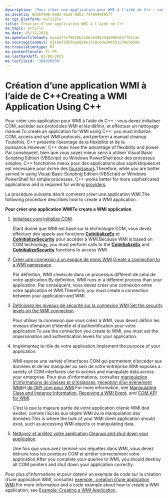 ```yaml
---
description: 'Pour créer une application pour WMI à l’aide de C++ : vous devez initialiser COM, accéder aux protocoles WMI et les définir, et effectuer un nettoyage manuel.'
ms.assetid: 0b9b7990-6982-4ba9-8dba-7470990405f7
ms.tgt_platform: multiple
title: Création d’une application WMI à l’aide de C++
ms.topic: article
ms.date: 05/31/2018
ms.openlocfilehash: baaa4f7e79828b2cb6cb496254d906182ff611ab
ms.sourcegitcommit: 831e8f3db78ab820e1710cede244553c70e50500
ms.translationtype: MT
ms.contentlocale: fr-FR
ms.lasthandoff: 01/08/2021
ms.locfileid: "104320338"
---
```

# <a name="creating-a-wmi-application-using-c"></a><span data-ttu-id="efa5b-103">Création d’une application WMI à l’aide de C++</span><span class="sxs-lookup"><span data-stu-id="efa5b-103">Creating a WMI Application Using C++</span></span>

<span data-ttu-id="efa5b-104">Pour créer une application pour WMI à l’aide de C++ : vous devez initialiser COM, accéder aux protocoles WMI et les définir, et effectuer un nettoyage manuel.</span><span class="sxs-lookup"><span data-stu-id="efa5b-104">To create an application for WMI using C++: you must initialize COM, access and set WMI protocols, and perform a manual cleanup.</span></span> <span data-ttu-id="efa5b-105">Toutefois, C++ présente l’avantage de la flexibilité et de la puissance.</span><span class="sxs-lookup"><span data-stu-id="efa5b-105">However, C++ does have the advantage of flexibility and power.</span></span> <span data-ttu-id="efa5b-106">Par conséquent, bien que vous soyez mieux servi à utiliser Visual Basic Scripting Edition (VBScript) ou Windows PowerShell pour des processus simples, C++ fonctionne mieux pour des applications plus sophistiquées et est nécessaire pour écrire des [fournisseurs](providing-data-to-wmi.md).</span><span class="sxs-lookup"><span data-stu-id="efa5b-106">Therefore, while you are better served in using Visual Basic Scripting Edition (VBScript) or Windows PowerShell for simple processes, C++ works better for more sophisticated applications and is required for writing [providers](providing-data-to-wmi.md).</span></span>

<span data-ttu-id="efa5b-107">La procédure suivante décrit comment créer une application WMI.</span><span class="sxs-lookup"><span data-stu-id="efa5b-107">The following procedure describes how to create a WMI application.</span></span>

<span data-ttu-id="efa5b-108">**Pour créer une application WMI**</span><span class="sxs-lookup"><span data-stu-id="efa5b-108">**To create a WMI application**</span></span>

1.  <span data-ttu-id="efa5b-109">[Initialisez com](initializing-com-for-a-wmi-application.md).</span><span class="sxs-lookup"><span data-stu-id="efa5b-109">[Initialize COM](initializing-com-for-a-wmi-application.md).</span></span>

    <span data-ttu-id="efa5b-110">Étant donné que WMI est basé sur la technologie COM, vous devez effectuer des appels aux fonctions [**CoInitializeEx**](/windows/win32/api/combaseapi/nf-combaseapi-coinitializeex) et [**CoInitializeSecurity**](/windows/win32/api/combaseapi/nf-combaseapi-coinitializesecurity) pour accéder à WMI.</span><span class="sxs-lookup"><span data-stu-id="efa5b-110">Because WMI is based on COM technology, you must perform calls to the [**CoInitializeEx**](/windows/win32/api/combaseapi/nf-combaseapi-coinitializeex) and [**CoInitializeSecurity**](/windows/win32/api/combaseapi/nf-combaseapi-coinitializesecurity) functions to access WMI.</span></span>

2.  <span data-ttu-id="efa5b-111">[Créer une connexion à un espace de noms WMI](creating-a-connection-to-a-wmi-namespace.md).</span><span class="sxs-lookup"><span data-stu-id="efa5b-111">[Create a connection to a WMI namespace](creating-a-connection-to-a-wmi-namespace.md).</span></span>

    <span data-ttu-id="efa5b-112">Par définition, WMI s’exécute dans un processus différent de celui de votre application.</span><span class="sxs-lookup"><span data-stu-id="efa5b-112">By definition, WMI runs in a different process than your application.</span></span> <span data-ttu-id="efa5b-113">Par conséquent, vous devez créer une connexion entre votre application et WMI.</span><span class="sxs-lookup"><span data-stu-id="efa5b-113">Therefore, you must create a connection between your application and WMI.</span></span>

3.  <span data-ttu-id="efa5b-114">[Définissez les niveaux de sécurité sur la connexion WMI](setting-the-security-levels-on-a-wmi-connection.md).</span><span class="sxs-lookup"><span data-stu-id="efa5b-114">[Set the security levels on the WMI connection](setting-the-security-levels-on-a-wmi-connection.md).</span></span>

    <span data-ttu-id="efa5b-115">Pour utiliser la connexion que vous créez à WMI, vous devez définir les niveaux d’emprunt d’identité et d’authentification pour votre application.</span><span class="sxs-lookup"><span data-stu-id="efa5b-115">To use the connection you create to WMI, you must set the impersonation and authentication levels for your application.</span></span>

4.  <span data-ttu-id="efa5b-116">Implémentez le rôle de votre application.</span><span class="sxs-lookup"><span data-stu-id="efa5b-116">Implement the purpose of your application.</span></span>

    <span data-ttu-id="efa5b-117">WMI expose une variété d’interfaces COM qui permettent d’accéder aux données et de les manipuler au sein de votre entreprise.</span><span class="sxs-lookup"><span data-stu-id="efa5b-117">WMI exposes a variety of COM interfaces use to access and manipulate data across your enterprise.</span></span> <span data-ttu-id="efa5b-118">Pour plus d’informations, consultez [manipulation d’informations de classes et d’instances](manipulating-class-and-instance-information.md), [réception d’un événement WMI](receiving-a-wmi-event.md)et [de l’API com pour WMI](com-api-for-wmi.md).</span><span class="sxs-lookup"><span data-stu-id="efa5b-118">For more information, see [Manipulating Class and Instance Information](manipulating-class-and-instance-information.md), [Receiving a WMI Event](receiving-a-wmi-event.md), and [COM API for WMI](com-api-for-wmi.md).</span></span>

    <span data-ttu-id="efa5b-119">C’est là que la majeure partie de votre application cliente WMI doit exister, comme l’accès aux objets WMI ou la manipulation des données.</span><span class="sxs-lookup"><span data-stu-id="efa5b-119">This is where the bulk of your WMI client application should exist, such as accessing WMI objects or manipulating data.</span></span>

5.  <span data-ttu-id="efa5b-120">[Nettoyez et arrêtez votre application](cleaning-up-and-shutting-down-a-wmi-application.md).</span><span class="sxs-lookup"><span data-stu-id="efa5b-120">[Cleanup and shut down your application](cleaning-up-and-shutting-down-a-wmi-application.md).</span></span>

    <span data-ttu-id="efa5b-121">Une fois que vous avez terminé vos requêtes dans WMI, vous devez détruire tous les pointeurs COM et arrêter correctement votre application.</span><span class="sxs-lookup"><span data-stu-id="efa5b-121">After you complete your queries to WMI, you should destroy all COM pointers and shut down your application correctly.</span></span>

<span data-ttu-id="efa5b-122">Pour plus d’informations et pour obtenir un exemple de code sur la création d’une application WMI, consultez [exemple : création d’une application WMI](example-creating-a-wmi-application.md).</span><span class="sxs-lookup"><span data-stu-id="efa5b-122">For more information and a code example about how to create a WMI application, see [Example: Creating a WMI Application](example-creating-a-wmi-application.md).</span></span>

 

 

